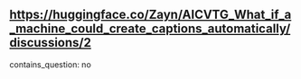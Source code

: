 ## https://huggingface.co/Zayn/AICVTG_What_if_a_machine_could_create_captions_automatically/discussions/2

contains_question: no